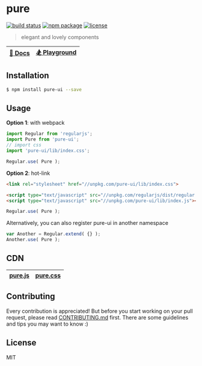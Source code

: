 # pure

[![build status][build-status-image]][build-status-url]
[![npm package][npm-package-image]][npm-package-url]
[![license][license-image]][license-url]

> elegant and lovely components

| [:book: Docs](https://pure.js.org) | [:snowboarder: Playground](https://jsfiddle.net/7krkLg5g/) |
| :---: | :---: |

## Installation

```bash
$ npm install pure-ui --save
```

## Usage

**Option 1**: with webpack

```js
import Regular from 'regularjs';
import Pure from 'pure-ui';
// import css
import 'pure-ui/lib/index.css';

Regular.use( Pure );
```

**Option 2**: hot-link

```html
<link rel="stylesheet" href="//unpkg.com/pure-ui/lib/index.css">
```

```html
<script type="text/javascript" src="//unpkg.com/regularjs/dist/regular.js"></script>
<script type="text/javascript" src="//unpkg.com/pure-ui/lib/index.js"></script>
```

```js
Regular.use( Pure );
```

Alternatively, you can also register pure-ui in another namespace

```js
var Another = Regular.extend( {} );
Another.use( Pure );
```

## CDN

| [pure.js](https://unpkg.com/pure-ui/lib/index.js) | [pure.css](https://unpkg.com/pure-ui/lib/index.css) |
| :---: | :---: |

## Contributing

Every contribution is appreciated! But before you start working on your pull request, please read [CONTRIBUTING.md](CONTRIBUTING.md) first. There are some guidelines and tips you may want to know :)

## License

MIT

[build-status-image]: https://img.shields.io/circleci/project/fengzilong/pure/master.svg?style=flat-square
[build-status-url]: https://circleci.com/gh/fengzilong/pure

[npm-package-image]: https://img.shields.io/npm/v/pure-ui.svg?style=flat-square
[npm-package-url]: https://www.npmjs.org/package/pure-ui

[license-image]: https://img.shields.io/badge/license-MIT-000000.svg?style=flat-square
[license-url]: LICENSE
